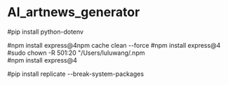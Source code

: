 # AI_artnews_generator

#pip install python-dotenv


#npm install express@4npm cache clean --force 
#npm install express@4           
#sudo chown -R 501:20 "/Users/luluwang/.npm  
#npm install express@4  

#pip install replicate --break-system-packages
